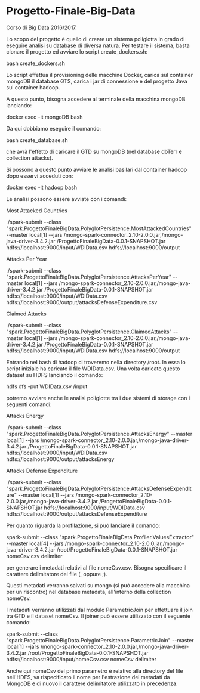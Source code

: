 # Progetto-Finale-Big-Data

Corso di Big Data 2016/2017. 

Lo scopo del progetto è quello di creare un sistema poliglotta in grado di eseguire analisi su database di diversa natura.
Per testare il sistema, basta clonare il progetto ed avviare lo script create_dockers.sh:

  bash create_dockers.sh
  
Lo script effettua il provisioning delle macchine Docker, carica sul container mongoDB il database GTS, 
carica i jar di connessione e del progetto Java sul container hadoop.

A questo punto, bisogna accedere al terminale della macchina mongoDB lanciando:
  
  docker exec -it mongoDB bash
  
Da qui dobbiamo eseguire il comando:

  bash create_database.sh 
 
che avrà l'effetto di caricare il GTD su mongoDB (nel database dbTerr e collection attacks).

Si possono a questo punto avviare le analisi basilari dal container hadoop dopo esservi acceduti con:
  
  docker exec -it hadoop bash
  
Le analisi possono essere avviate con i comandi:

Most Attacked Countries

./spark-submit --class "spark.ProgettoFinaleBigData.PolyglotPersistence.MostAttackedCountries" --master local[1] --jars /mongo-spark-connector_2.10-2.0.0.jar,/mongo-java-driver-3.4.2.jar /ProgettoFinaleBigData-0.0.1-SNAPSHOT.jar hdfs://localhost:9000/input/WDIData.csv hdfs://localhost:9000/output

Attacks Per Year

./spark-submit --class "spark.ProgettoFinaleBigData.PolyglotPersistence.AttacksPerYear" --master local[1] --jars /mongo-spark-connector_2.10-2.0.0.jar,/mongo-java-driver-3.4.2.jar /ProgettoFinaleBigData-0.0.1-SNAPSHOT.jar hdfs://localhost:9000/input/WDIData.csv hdfs://localhost:9000/output/attacksDefenseExpenditure.csv

Claimed Attacks

./spark-submit --class "spark.ProgettoFinaleBigData.PolyglotPersistence.ClaimedAttacks" --master local[1] --jars /mongo-spark-connector_2.10-2.0.0.jar,/mongo-java-driver-3.4.2.jar /ProgettoFinaleBigData-0.0.1-SNAPSHOT.jar hdfs://localhost:9000/input/WDIData.csv hdfs://localhost:9000/output
  
Entrando nel bash di hadoop ci troveremo nella directory /root. In essa lo script iniziale ha caricato il file WDIData.csv. Una volta caricato questo dataset su HDFS lanciando il comando:

  hdfs dfs -put WDIData.csv /input
  
potremo avviare anche le analisi poliglotte tra i due sistemi di storage con i seguenti comandi:

Attacks Energy

./spark-submit --class "spark.ProgettoFinaleBigData.PolyglotPersistence.AttacksEnergy" --master local[1] --jars /mongo-spark-connector_2.10-2.0.0.jar,/mongo-java-driver-3.4.2.jar /ProgettoFinaleBigData-0.0.1-SNAPSHOT.jar hdfs://localhost:9000/input/WDIData.csv hdfs://localhost:9000/output/attacksEnergy

Attacks Defense Expenditure

./spark-submit --class "spark.ProgettoFinaleBigData.PolyglotPersistence.AttacksDefenseExpenditure" --master local[1] --jars /mongo-spark-connector_2.10-2.0.0.jar,/mongo-java-driver-3.4.2.jar /ProgettoFinaleBigData-0.0.1-SNAPSHOT.jar hdfs://localhost:9000/input/WDIData.csv hdfs://localhost:9000/output/attacksDefenseExpenditure
  
Per quanto riguarda la profilazione, si può lanciare il comando:

spark-submit --class "spark.ProgettoFinaleBigData.Profiler.ValuesExtractor" --master local[4] --jars /mongo-spark-connector_2.10-2.0.0.jar,/mongo-java-driver-3.4.2.jar /root/ProgettoFinaleBigData-0.0.1-SNAPSHOT.jar nomeCsv.csv delimiter

per generare i metadati relativi al file nomeCsv.csv. Bisogna specificare il carattere delimitatore del file (, oppure \;).

Questi metadati verranno salvati su mongo (si può accedere alla macchina per un riscontro) nel database metadata, all'interno della collection nomeCsv.

I metadati verranno utilizzati dal modulo ParametricJoin per effettuare il join tra GTD e il dataset nomeCsv.
Il joiner può essere utilizzato con il seguente comando:

spark-submit --class "spark.ProgettoFinaleBigData.PolyglotPersistence.ParametricJoin" --master local[1] --jars /mongo-spark-connector_2.10-2.0.0.jar,/mongo-java-driver-3.4.2.jar /root/ProgettoFinaleBigData-0.0.1-SNAPSHOT.jar hdfs://localhost:9000/input/nomeCsv.csv nomeCsv delimiter

Anche qui nomeCsv del primo parametro è relativo alla directory del file nell'HDFS, va rispecificato il nome per l'estrazione dei metadati da MongoDB e di nuovo il carattere delimitatore utilizzato in precedenza.

